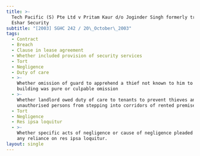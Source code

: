 ```yaml
---
title: >-
  Tech Pacific (S) Pte Ltd v Pritam Kaur d/o Joginder Singh formerly trading as
  Eshar Security
subtitle: "[2003] SGHC 242 / 20\_October\_2003"
tags:
  - Contract
  - Breach
  - Clause in lease agreement
  - Whether included provision of security services
  - Tort
  - Negligence
  - Duty of care
  - >-
    Whether omission of guard to apprehend a thief not known to him to be in
    building was pure or culpable omission
  - >-
    Whether landlord owed duty of care to tenants to prevent thieves and
    unauthorised persons from stepping into corridors of rented premises.
  - Tort
  - Negligence
  - Res ipsa loquitur
  - >-
    Whether specific acts of negligence or cause of negligence pleaded defeated
    any reliance on res ipsa loquitur.
layout: single
---
```


